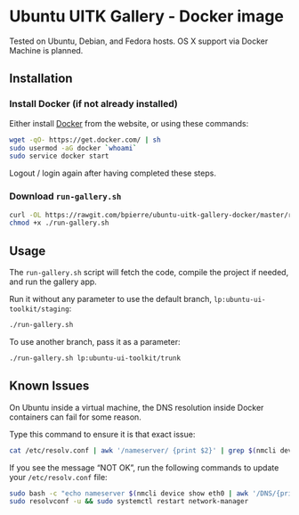 # Ubuntu UITK Gallery - Docker image

Tested on Ubuntu, Debian, and Fedora hosts. OS X support via Docker Machine is planned.

## Installation

### Install Docker (if not already installed)

Either install [Docker](http://docker.com) from the website, or using these commands:

```sh
wget -qO- https://get.docker.com/ | sh
sudo usermod -aG docker `whoami`
sudo service docker start
```

Logout / login again after having completed these steps.

### Download `run-gallery.sh`

```sh
curl -OL https://rawgit.com/bpierre/ubuntu-uitk-gallery-docker/master/run-gallery.sh
chmod +x ./run-gallery.sh
```

## Usage

The `run-gallery.sh` script will fetch the code, compile the project if needed, and run the gallery app.

Run it without any parameter to use the default branch, `lp:ubuntu-ui-toolkit/staging`:

```sh
./run-gallery.sh
```

To use another branch, pass it as a parameter:

```sh
./run-gallery.sh lp:ubuntu-ui-toolkit/trunk
```

## Known Issues

On Ubuntu inside a virtual machine, the DNS resolution inside Docker containers can fail for some reason.

Type this command to ensure it is that exact issue:

```sh
cat /etc/resolv.conf | awk '/nameserver/ {print $2}' | grep $(nmcli device show eth0 | awk '/IP4\.DNS/ {print$2}') && echo 'OK. Nothing to do.' || echo 'NOT OK.'
```

If you see the message “NOT OK”, run the following commands to update your `/etc/resolv.conf` file:

```sh
sudo bash -c "echo nameserver $(nmcli device show eth0 | awk '/DNS/{print $2}') >> /etc/resolvconf/resolv.conf.d/tail"
sudo resolvconf -u && sudo systemctl restart network-manager
```
